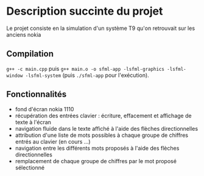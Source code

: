 # Description succinte du projet

Le projet consiste en la simulation d'un système T9 qu'on retrouvait sur les anciens nokia

## Compilation

`g++ -c main.cpp` puis `g++ main.o -o sfml-app -lsfml-graphics -lsfml-window -lsfml-system` 
(puis `./sfml-app` pour l'exécution).

## Fonctionnalités

- fond d'écran nokia 1110
- récupération des entrées clavier : écriture, effacement et affichage de texte à l'écran
- navigation fluide dans le texte affiché à l'aide des flèches directionnelles
- attribution d'une liste de mots possibles à chaque groupe de chiffres entrés au clavier (en cours ...)
- navigation entre les différents mots proposés à l'aide des flèches directionnelles
- remplacement de chaque groupe de chiffres par le mot proposé sélectionné


